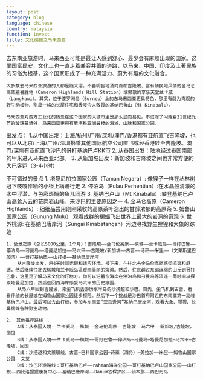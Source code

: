 ```yaml
---
layout: post
category: blog
language: chinese
country: malaysia
function: invest
title: 文化碰撞之马来西亚
---
```


去东南亚旅游时，马来西亚可能是最让人感到舒心、最少会有麻烦出现的国家。这里国富民安，文化上也一直走着兼容并蓄的道路，以马来、中国、印度及土著民族的习俗为根基，这个国家形成了一种充满活力、蔚为有趣的文化融合。

    大多数去马来西亚旅游的人都是随大溜，不甚明智地涌向首都吉隆坡、富有殖民地风情的金马仑高原避暑胜地（Cameron Highlands Hill Station）或懒散的享乐天堂兰卡威（Langkawi）。其实，位于婆罗洲岛（Borneo）上的东马来西亚更具特色，那里有蔚为奇观的野生动植物、别具一格的长屋住宅和极度令人敬畏的基纳巴鲁山（Mt Kinabalu）。

    马来西亚对西方工业化的热爱在这个国家的大城市里是那么显而易见。不过除了闪耀着21世纪光芒的玻璃幕墙外，马来西亚更拥有着堪称亚洲最棒的海滩、山脉和国家公园。

出发点：
	1.从中国出发：上海/杭州/广州/深圳/澳门/香港都有亚航直飞吉隆坡，也可以从北京/上海/广州/深圳搭乘其他国际航空公司直飞或经香港转至吉隆坡。澳门/深圳有亚航直飞沙巴的哥打基纳巴卢KK市 
	2. 从泰国出发：陆地经过泰国南部的甲米进入马来西亚北部。 
	3. 从新加坡出发：新加坡和吉隆坡之间也非常方便的大巴客运（3-4小时） 

不可错过的景点 
	1. 塔曼尼加拉国家公园（Taman Negara）: 像猴子一样在丛林树冠下吱嘎作响的小径上蹒跚行走 
	2. 停泊岛（Pulau Perhentian）:在水晶般清澈的水中浮潜，与色彩斑斓的鱼儿同游 
	3. 基纳巴卢山（Mt Kinabalu）:攀登基纳巴卢山高耸入云的花岗岩山峰。来沙巴的主要原因之一 
	4. 金马仑高原（Cameron Highlands）: 细细品尝用刚刚采收的高原茶叶泡出的甘醇浓郁的高原茶 
	5. 姆鲁山国家公园（Gunung Mulu）:观看成群的蝙蝠飞出世界上最大的岩洞的奇观 
	6. 世外桃源: 在基纳巴唐岸河（Sungai Kinabatangan）河边寻找野生猩猩和大象的踪迹 
	
	1、全景之旅（总长5000公里，1个月）：吉隆坡——金马伦高原——槟城——兰卡威岛——哥打巴鲁——停泊岛——刁曼岛——塔曼尼加拉——马六甲——吉隆坡/新加坡——古晋——诗巫——米里——（文莱斯里巴加湾）——哥打基纳巴——山打根——基纳巴唐岸河 
		从吉隆坡出发，用4天时间光顾和适应环境。接下来，在往北去金马伦高原感受凉爽和舒适，然后继续往北去槟城和兰卡威岛温暖而美丽的海滩。然后，往东越过东部连绵的山丘到哥打巴鲁，这里是了解马来文化的好地方。你可以沿着东海岸在停泊岛和刁曼岛等流连一周时间以探索塔曼尼加拉，然后返回西海岸感受马六甲的历史氛围。 
		从马六甲回到吉隆坡，乘坐飞机去游历东半岛的沙捞越和沙巴。首先，坐飞机到古晋，看看传统的长屋或在姆鲁山国家公园徒步探险。然后下一个挑战是沙巴首府附近的东南亚第一高峰基纳巴卢山。最后可以去山打根，参加与东南亚“亚马逊河”基纳巴唐岸河，观看大象、猩猩、长鼻猴等各种野生动物。 
	
	2、 其他推荐路线 ：
		A线：从泰国入境——兰卡威岛——槟城——金马伦高原——吉隆坡——马六甲——新加坡/吉隆坡，回国 
		B线：从泰国入境——兰卡威岛——槟城——哥打巴鲁——停泊岛—刁曼岛—塔曼尼加拉—马六甲—吉隆坡，回国 
		C线：沙捞越和文莱联线，古晋—巴科国家公园—诗巫（泗务）—美拉加——米里——姆鲁山国家公园——文莱 
		D线：沙巴环游路线：哥打基纳巴卢——rahman海洋公园——哥打基纳巴卢山国家公园——山打根——西比洛猩猩康复中心——基纳巴唐岸河——Danum谷保护区——仙本那——西巴丹岛

